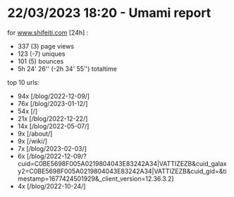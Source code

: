 # 22/03/2023 18:20 - Umami report
for www.shifeiti.com [24h] :

 - 337 (3) page views
 - 123 (-7) uniques
 - 101 (5) bounces
 - 5h 24' 26'' (-2h 34' 55'') totaltime


top 10 urls:
 - 94x [/blog/2022-12-09/]
 - 76x [/blog/2023-01-12/]
 - 54x [/]
 - 21x [/blog/2022-12-22/]
 - 14x [/blog/2022-05-07/]
 - 9x [/about/]
 - 9x [/wiki/]
 - 7x [/blog/2023-02-03/]
 - 6x [/blog/2022-12-09/?cuid=C0BE5698F005A0219804043E83242A34|VATTIZEZB&cuid_galaxy2=C0BE5698F005A0219804043E83242A34|VATTIZEZB&cuid_gid=&timestamp=1677424501929&_client_version=12.36.3.2]
 - 4x [/blog/2022-10-24/]


